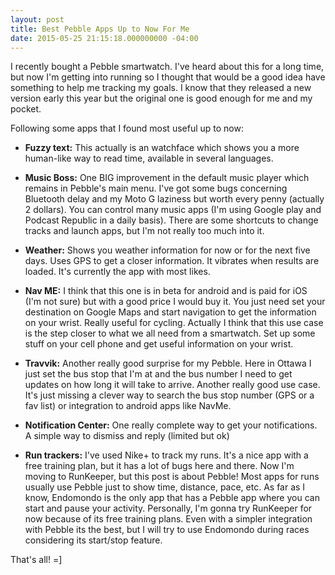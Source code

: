 ```yaml
---
layout: post
title: Best Pebble Apps Up to Now For Me
date: 2015-05-25 21:15:18.000000000 -04:00
---
```

I recently bought a Pebble smartwatch. I've heard about this for a long time, but now I'm getting into running so I thought that would be a good idea have something to help me tracking my goals. I know that they released a new version early this year but the original one is good enough for me and my pocket.

Following some apps that I found most useful up to now:

* **Fuzzy text:** This actually is an watchface which shows you a more human-like way to read time, available in several languages.

* **Music Boss:** One BIG improvement in the default music player which remains in Pebble's main menu. I've got some bugs concerning Bluetooth delay and my Moto G laziness but worth every penny (actually 2 dollars). You can control many music apps (I'm using Google play and Podcast Republic in a daily basis). There are some shortcuts to change tracks and launch apps, but I'm not really too much into it.

* **Weather:** Shows you weather information for now or for the next five days. Uses GPS to get a closer information. It vibrates when results are loaded. It's currently the app with most likes.

* **Nav ME:** I think that this one is in beta for android and is paid for iOS (I'm not sure) but with a good price I would buy it. You just need set your destination on Google Maps and start navigation to get the information on your wrist. Really useful for cycling. Actually I think that this use case is the step closer to what we all need from a smartwatch. Set up some stuff on your cell phone and get useful information on your wrist. 

* **Travvik:** Another really good surprise for my Pebble. Here in Ottawa I just set the bus stop that I'm at and the bus number I need to get updates on how long it will take to arrive. Another really good use case. It's just missing a clever way to search the bus stop number (GPS or a fav list) or integration to android apps like NavMe.

* **Notification Center:** One really complete way to get your notifications. A simple way to dismiss and reply (limited but ok)

* **Run trackers:** I've used Nike+ to track my runs. It's a nice app with a free training plan, but it has a lot of bugs here and there. Now I'm moving to RunKeeper, but this post is about Pebble! Most apps for runs usually use Pebble just to show time, distance, pace, etc. As far as I know, Endomondo is the only app that has a Pebble app where you can start and pause your activity. Personally, I'm gonna try RunKeeper for now because of its free training plans. Even with a simpler integration with Pebble its the best, but I will try to use Endomondo during races considering its start/stop feature.

That's all!
=]
